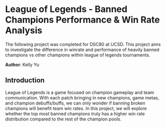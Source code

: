 # League of Legends - Banned Champions Performance & Win Rate Analysis

The following project was completed for DSC80 at UCSD. This project aims to investigate the difference in winrate and performance of heavily banned champions vs other champions within league of legends tournaments.

**Author**: Kelly Yu

## Introduction
League of Legends is a game focused on champion gameplay and team communication. With each patch bringing in new champions, game metas, and champion debuffs/buffs, we can only wonder if banning broken champions will benefit team win rates. In this project, we will explore whether the top most banned champions truly has a higher win rate distribution compared to the rest of the champion pools. 

